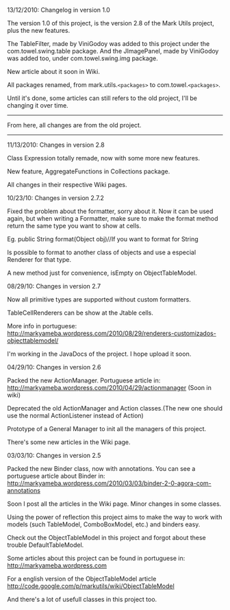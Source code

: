 13/12/2010: Changelog in version 1.0

The version 1.0 of this project, is the version 2.8 of the Mark Utils project, plus the new features.

The TableFilter, made by ViniGodoy was added to this project under the com.towel.swing.table package.
And the JImagePanel, made by ViniGodoy was added too, under com.towel.swing.img package.

New article about it soon in Wiki.

All packages renamed, from mark.utils.`<packages>` to com.towel.`<packages>`.

Until it's done, some articles can still refers to the old project, I'll be changing it over time.



---

From here, all changes are from the old project.

---

11/13/2010: Changes in version 2.8

Class Expression totally remade, now with some more new features.

New feature, AggregateFunctions in Collections package.

All changes in their respective Wiki pages.

10/23/10: Changes in version 2.7.2

Fixed the problem about the formatter, sorry about it.
Now it can be used again, but when writing a Formatter, make sure to make the format method return the same type you want to show at cells.

Eg.
public String format(Object obj)//If you want to format for String

Is possible to format to another class of objects and use a especial Renderer for that type.

A new method just for convenience, isEmpty on ObjectTableModel.

08/29/10: Changes in version 2.7

Now all primitive types are supported without custom formatters.

TableCellRenderers can be show at the Jtable cells.

More info in portuguese:
http://markyameba.wordpress.com/2010/08/29/renderers-customizados-objecttablemodel/

I'm working in the JavaDocs of the project. I hope upload it soon.

04/29/10: Changes in version 2.6

Packed the new ActionManager.
Portuguese article in: http://markyameba.wordpress.com/2010/04/29/actionmanager (Soon in wiki)

Deprecated the old ActionManager and Action classes.(The new one should use the normal ActionListener instead of Action)

Prototype of a General Manager to init all the managers of this project.


There's some new articles in the Wiki page.

03/03/10: Changes in version 2.5

Packed the new Binder class, now with annotations.
You can see a portuguese article about Binder in:
http://markyameba.wordpress.com/2010/03/03/binder-2-0-agora-com-annotations

Soon I post all the articles in the Wiki page.
Minor changes in some classes.


Using the power of reflection this project aims to make the way to work with models (such TableModel, ComboBoxModel, etc.) and binders easy.

Check out the ObjectTableModel in this project and forgot about these trouble DefaultTableModel.

Some articles about this project can be found in portuguese in:
http://markyameba.wordpress.com

For a english version of the ObjectTableModel article
http://code.google.com/p/markutils/wiki/ObjectTableModel

And there's a lot of usefull classes in this project too.